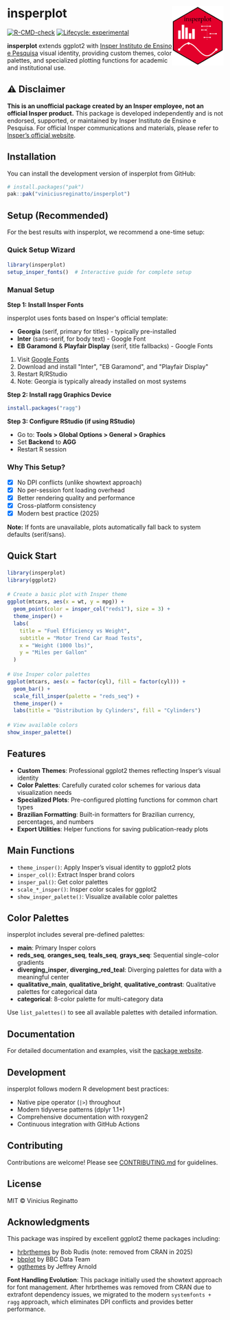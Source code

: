 
<!-- README.md is generated from README.Rmd. Please edit that file -->

# insperplot <img src="man/figures/logo.png" align="right" height="139" />

<!-- badges: start -->

[![R-CMD-check](https://github.com/viniciusreginatto/insperplot/actions/workflows/R-CMD-check.yaml/badge.svg)](https://github.com/viniciusreginatto/insperplot/actions/workflows/R-CMD-check.yaml)
[![Lifecycle:
experimental](https://img.shields.io/badge/lifecycle-experimental-orange.svg)](https://lifecycle.r-lib.org/articles/stages.html#experimental)
<!-- badges: end -->

**insperplot** extends ggplot2 with [Insper Instituto de Ensino e
Pesquisa](https://www.insper.edu.br/) visual identity, providing custom
themes, color palettes, and specialized plotting functions for academic
and institutional use.

## ⚠️ Disclaimer

**This is an unofficial package created by an Insper employee, not an
official Insper product.** This package is developed independently and
is not endorsed, supported, or maintained by Insper Instituto de Ensino
e Pesquisa. For official Insper communications and materials, please
refer to [Insper’s official website](https://www.insper.edu.br/).

## Installation

You can install the development version of insperplot from GitHub:

``` r
# install.packages("pak")
pak::pak("viniciusreginatto/insperplot")
```

## Setup (Recommended)

For the best results with insperplot, we recommend a one-time setup:

### Quick Setup Wizard

``` r
library(insperplot)
setup_insper_fonts()  # Interactive guide for complete setup
```

### Manual Setup

**Step 1: Install Insper Fonts**

insperplot uses fonts based on Insper's official template:

- **Georgia** (serif, primary for titles) - typically pre-installed
- **Inter** (sans-serif, for body text) - Google Font
- **EB Garamond** & **Playfair Display** (serif, title fallbacks) -
  Google Fonts

1.  Visit [Google Fonts](https://fonts.google.com)
2.  Download and install "Inter", "EB Garamond", and "Playfair Display"
3.  Restart R/RStudio
4.  Note: Georgia is typically already installed on most systems

**Step 2: Install ragg Graphics Device**

``` r
install.packages("ragg")
```

**Step 3: Configure RStudio (if using RStudio)**

- Go to: **Tools \> Global Options \> General \> Graphics**
- Set **Backend** to **AGG**
- Restart R session

### Why This Setup?

- [x] No DPI conflicts (unlike showtext approach)
- [x] No per-session font loading overhead
- [x] Better rendering quality and performance
- [x] Cross-platform consistency
- [x] Modern best practice (2025)

**Note:** If fonts are unavailable, plots automatically fall back to
system defaults (serif/sans).

## Quick Start

``` r
library(insperplot)
library(ggplot2)

# Create a basic plot with Insper theme
ggplot(mtcars, aes(x = wt, y = mpg)) +
  geom_point(color = insper_col("reds1"), size = 3) +
  theme_insper() +
  labs(
    title = "Fuel Efficiency vs Weight",
    subtitle = "Motor Trend Car Road Tests",
    x = "Weight (1000 lbs)",
    y = "Miles per Gallon"
  )

# Use Insper color palettes
ggplot(mtcars, aes(x = factor(cyl), fill = factor(cyl))) +
  geom_bar() +
  scale_fill_insper(palette = "reds_seq") +
  theme_insper() +
  labs(title = "Distribution by Cylinders", fill = "Cylinders")

# View available colors
show_insper_palette()
```

## Features

- **Custom Themes**: Professional ggplot2 themes reflecting Insper’s
  visual identity
- **Color Palettes**: Carefully curated color schemes for various data
  visualization needs
- **Specialized Plots**: Pre-configured plotting functions for common
  chart types
- **Brazilian Formatting**: Built-in formatters for Brazilian currency,
  percentages, and numbers
- **Export Utilities**: Helper functions for saving publication-ready
  plots

## Main Functions

- `theme_insper()`: Apply Insper’s visual identity to ggplot2 plots
- `insper_col()`: Extract Insper brand colors
- `insper_pal()`: Get color palettes
- `scale_*_insper()`: Insper color scales for ggplot2
- `show_insper_palette()`: Visualize available color palettes

## Color Palettes

insperplot includes several pre-defined palettes:

- **main**: Primary Insper colors
- **reds_seq**, **oranges_seq**, **teals_seq**, **grays_seq**:
  Sequential single-color gradients
- **diverging_insper**, **diverging_red_teal**: Diverging palettes for
  data with a meaningful center
- **qualitative_main**, **qualitative_bright**,
  **qualitative_contrast**: Qualitative palettes for categorical data
- **categorical**: 8-color palette for multi-category data

Use `list_palettes()` to see all available palettes with detailed
information.

## Documentation

For detailed documentation and examples, visit the [package
website](https://viniciusreginatto.github.io/insperplot/).

## Development

insperplot follows modern R development best practices:

- Native pipe operator (`|>`) throughout
- Modern tidyverse patterns (dplyr 1.1+)
- Comprehensive documentation with roxygen2
- Continuous integration with GitHub Actions

## Contributing

Contributions are welcome! Please see [CONTRIBUTING.md](CONTRIBUTING.md)
for guidelines.

## License

MIT © Vinicius Reginatto

## Acknowledgments

This package was inspired by excellent ggplot2 theme packages including:

- [hrbrthemes](https://github.com/hrbrmstr/hrbrthemes) by Bob Rudis
  (note: removed from CRAN in 2025)
- [bbplot](https://github.com/bbc/bbplot) by BBC Data Team
- [ggthemes](https://github.com/jrnold/ggthemes) by Jeffrey Arnold

**Font Handling Evolution**: This package initially used the showtext
approach for font management. After hrbrthemes was removed from CRAN due
to extrafont dependency issues, we migrated to the modern
`systemfonts + ragg` approach, which eliminates DPI conflicts and
provides better performance.
